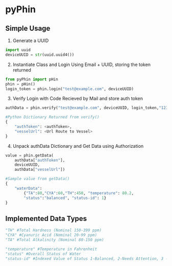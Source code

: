 # pyPhin

## Simple Usage
1. Generate a UUID
```python
import uuid
deviceUUID = str(uuid.uuid4())
```
2. Instantiate Class and Login Using Email + UUID, storing the token returned
```python
from pyPhin import pHin
phin = pHin()
login_token = phin.login("test@example.com", deviceUUID)
```
3. Verify Login with Code Recieved by Mail and store auth token
```python
authData = phin.verify("test@example.com", deviceUUID, login_token,"123456")
```

```python
#Python Dictionary Returned from verify()
{
	"authToken": <authToken>,
	"vesselUrl": <Url Route to Vessel>
}
```

4. Unpack authData Dictionary and Get Data using Authorization
```python
value = phin.getData(
	authData["authToken"],
	deviceUUID,
	authData["vesselUrl"])
```
```python
#Sample value from getData()
{
	"waterData":
		{"TA":80,"CYA":60,"TH":450, "temperature": 80.2,
		"status":"balanced", "status-id": 1}
}
```


## Implemented Data Types

```python
"TH" #Total Hardness (Nominal 150-399 ppm)
"CYA" #Cyanuric Acid (Nominal 20-99 ppm)
"TA" #Total Alkalinity (Nominal 80-150 ppm)

"temperature" #Temperature in Fahrenheit
"status" #Overall Status of Water
"status-id" #Indexed Value of Status 1-Balanced, 2-Needs Attention, 3 - Danger
```
